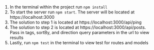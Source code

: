1. In the terminal within the project run `npm install`
2. To start the server run `npm start`. The server will be located at https://localhost:3000
3. The solution to step 1 is located at https://localhost:3000/api/ping
4. The solution to step 2 is located at https://localhost:3000/api/posts. Pass in tags, sortBy, and direction query parameters in the url to view results
5. Lastly, run `npm test` in the terminal to view test for routes and models

